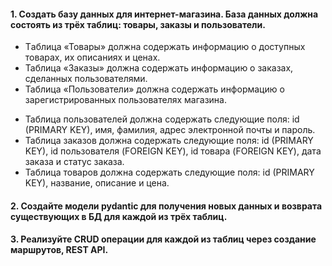 #### 1. Создать базу данных для интернет-магазина. База данных должна состоять из трёх таблиц: товары, заказы и пользователи.
- Tаблица «Товары» должна содержать информацию о доступных товарах, их описаниях и ценах.
- Таблица «Заказы» должна содержать информацию о заказах, сделанных пользователями.
- Таблица «Пользователи» должна содержать информацию о зарегистрированных пользователях магазина.
* Таблица пользователей должна содержать следующие поля: id (PRIMARY KEY), имя, фамилия, адрес электронной почты и пароль.
* Таблица заказов должна содержать следующие поля: id (PRIMARY KEY), id пользователя (FOREIGN KEY), id товара (FOREIGN KEY), дата заказа и статус заказа.
* Таблица товаров должна содержать следующие поля: id (PRIMARY KEY), название, описание и цена.

#### 2. Создайте модели pydantic для получения новых данных и возврата существующих в БД для каждой из трёх таблиц.
#### 3. Реализуйте CRUD операции для каждой из таблиц через создание маршрутов, REST API.

